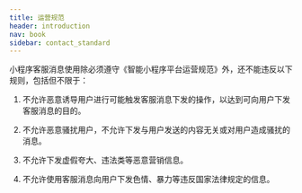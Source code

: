 ```yaml
---
title: 运营规范
header: introduction
nav: book
sidebar: contact_standard
---
```



小程序客服消息使用除必须遵守《智能小程序平台运营规范》外，还不能违反以下规则，包括但不限于：

1.	不允许恶意诱导用户进行可能触发客服消息下发的操作，以达到可向用户下发客服消息的目的。

2.	不允许恶意骚扰用户，不允许下发与用户发送的内容无关或对用户造成骚扰的消息。

3.	不允许下发虚假夸大、违法类等恶意营销信息。

4.	不允许使用客服消息向用户下发色情、暴力等违反国家法律规定的信息。
